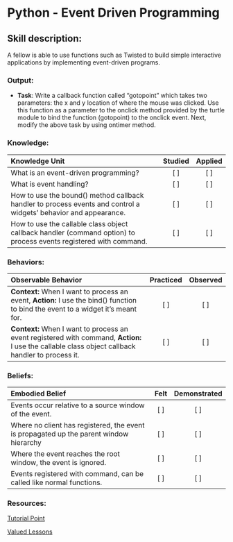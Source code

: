 # Python - Event Driven Programming

## Skill description:

A fellow is able to use functions such as Twisted to build simple interactive applications by implementing event-driven programs.

### Output:
- **Task**: Write a callback function called “gotopoint” which takes two parameters: the x and y location of where the mouse was clicked. Use this function as a parameter to the onclick method provided by the turtle module to bind the function (gotopoint) to the onclick event. Next, modify the above task by using ontimer method.



### Knowledge:
| Knowledge Unit   |      Studied      | Applied |
|:-------------|:------------------:|:--------:|
| What is an event-driven programming? | [ ] | [ ] |
| What is event handling? | [ ] | [ ] | 
| How to use the bound() method callback handler to process events and control a widgets’ behavior and appearance. | [ ] | [ ] |
|How to use the callable class object callback handler (command option) to process events registered with command. | [ ] | [ ] |

### Behaviors:
| Observable Behavior   |      Practiced      | Observed |
|:-------------|:------------------:|:--------:|
| **Context:** When I want to process an event, **Action:** I use the bind() function to bind the event to a widget it’s meant for. | [ ] | [ ] |
| **Context:** When I want to process an event registered with command, **Action:** I use the callable class object callback handler to process it. | [ ] | [ ] |


### Beliefs:
| Embodied Belief   |      Felt      | Demonstrated |
|:-------------|:------------------:|:--------:|
| Events occur relative to a source window of the event. | [ ] | [ ] | 
| Where no client has registered, the event is propagated up the parent window hierarchy | [ ] | [ ] | 
| Where the event reaches the root window, the event is ignored. | [ ] | [ ] |
| Events registered with command, can be called like normal functions. | [ ] | [ ] |


### Resources: 
[Tutorial Point](https://www.tutorialspoint.com/python_online_training/python_event_driven_programming.asp)

[Valued Lessons](http://www.valuedlessons.com/2008/04/events-in-python.html)
